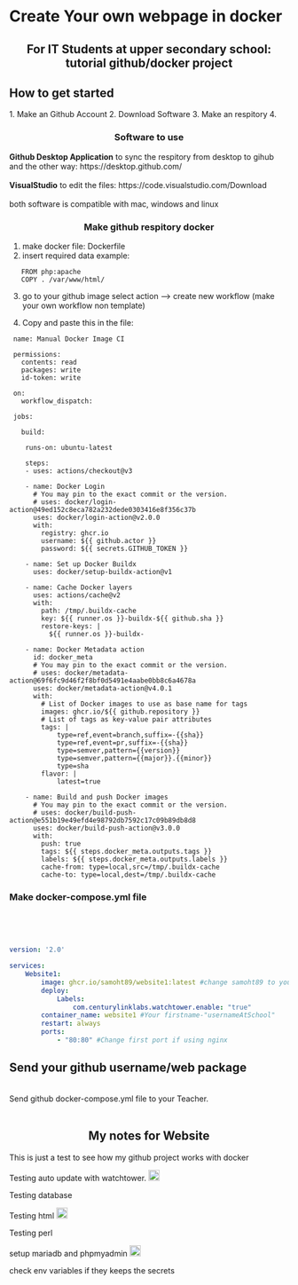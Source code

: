 <h1> Create Your own webpage in docker </h1>
<center><h2>For IT Students at upper secondary school: tutorial github/docker project</h2></center>

<h2> How to get started </h3>
1. Make an Github Account
2. Download Software <a id="Software to use">
3. Make an respitory
4. 

<center><h3>Software to use</h3></center>
<b>Github Desktop Application</b> to sync the respitory from desktop to gihub and the other way: https://desktop.github.com/
<br><br>
<b>VisualStudio</b> to edit the files: https://code.visualstudio.com/Download
<br><br>
both software is compatible with mac, windows and linux


<br>
<center><h3>Make github respitory docker</h3></center>

1. make docker file: Dockerfile
2. insert required data example:
```
   FROM php:apache 
   COPY . /var/www/html/
```

3. go to your github image select action --> create new workflow
(make your own workflow non template)

4. Copy and paste this in the file:
```
 name: Manual Docker Image CI

 permissions:
   contents: read
   packages: write
   id-token: write

 on:
   workflow_dispatch:

 jobs:

   build:

    runs-on: ubuntu-latest

    steps:
    - uses: actions/checkout@v3
    
    - name: Docker Login
      # You may pin to the exact commit or the version.
      # uses: docker/login-action@49ed152c8eca782a232dede0303416e8f356c37b
      uses: docker/login-action@v2.0.0
      with:
        registry: ghcr.io
        username: ${{ github.actor }}
        password: ${{ secrets.GITHUB_TOKEN }}       

    - name: Set up Docker Buildx
      uses: docker/setup-buildx-action@v1

    - name: Cache Docker layers
      uses: actions/cache@v2
      with:
        path: /tmp/.buildx-cache
        key: ${{ runner.os }}-buildx-${{ github.sha }}
        restore-keys: |
          ${{ runner.os }}-buildx-

    - name: Docker Metadata action
      id: docker_meta
      # You may pin to the exact commit or the version.
      # uses: docker/metadata-action@69f6fc9d46f2f8bf0d5491e4aabe0bb8c6a4678a
      uses: docker/metadata-action@v4.0.1
      with:
        # List of Docker images to use as base name for tags
        images: ghcr.io/${{ github.repository }}
        # List of tags as key-value pair attributes
        tags: |
            type=ref,event=branch,suffix=-{{sha}}
            type=ref,event=pr,suffix=-{{sha}}
            type=semver,pattern={{version}}
            type=semver,pattern={{major}}.{{minor}}
            type=sha
        flavor: |
            latest=true

    - name: Build and push Docker images
      # You may pin to the exact commit or the version.
      # uses: docker/build-push-action@e551b19e49efd4e98792db7592c17c09b89db8d8
      uses: docker/build-push-action@v3.0.0
      with:
        push: true
        tags: ${{ steps.docker_meta.outputs.tags }}
        labels: ${{ steps.docker_meta.outputs.labels }}
        cache-from: type=local,src=/tmp/.buildx-cache
        cache-to: type=local,dest=/tmp/.buildx-cache

```

<h3>Make docker-compose.yml file</h3>
<br>
<br>

```docker-compose.yml

version: '2.0'

services:
    Website1:
        image: ghcr.io/samoht89/website1:latest #change samoht89 to your username and website1 to your respitory name
        deploy:
            Labels:
                com.centurylinklabs.watchtower.enable: "true"
        container_name: website1 #Your firstname-"usernameAtSchool"
        restart: always
        ports:
            - "80:80" #Change first port if using nginx
```


<h2>Send your github username/web package</h2>
<br>
Send github docker-compose.yml file to your Teacher. 
<br><br>
<h2><center>My notes for Website</center></h2>

This is just a test to see how my github project works with docker

Testing auto update with watchtower. 
<img src="https://static.vecteezy.com/system/resources/previews/009/362/738/non_2x/tick-icon-accept-approve-sign-design-free-png.png" alt="done" width="20" height="20">


Testing database

Testing html
<img src="https://static.vecteezy.com/system/resources/previews/009/362/738/non_2x/tick-icon-accept-approve-sign-design-free-png.png" alt="done" width="20" height="20">


Testing perl

setup mariadb and phpmyadmin 
<img src="https://static.vecteezy.com/system/resources/previews/009/362/738/non_2x/tick-icon-accept-approve-sign-design-free-png.png" alt="done" width="20" height="20">

check env variables if they keeps the secrets
